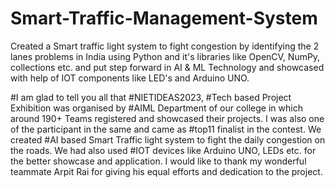 # Smart-Traffic-Management-System
Created a Smart traffic light system to fight congestion by identifying the 2 lanes problems in India using Python and it's libraries like OpenCV, NumPy, collections etc. and put step forward in AI &amp; ML Technology and showcased with help of IOT components like LED's and Arduino UNO.

#I am glad to tell you all that #NIETIDEAS2023, #Tech based Project Exhibition was organised by #AIML Department of our college in which around 190+ Teams registered and showcased their projects.
I was also one of the participant in the same and came as #top11 finalist in the contest.
We created #AI based Smart Traffic light system to fight the daily congestion on the roads.
We had also used #IOT devices like Arduino UNO, LEDs etc. for the better showcase and application.
I would like to thank my wonderful teammate Arpit Rai for giving his equal efforts and dedication to the project.
